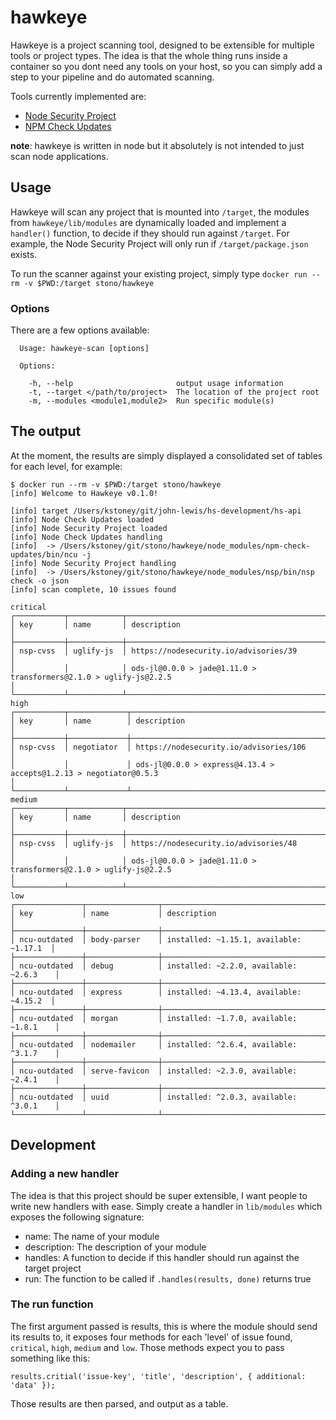 # hawkeye
Hawkeye is a project scanning tool, designed to be extensible for multiple tools or project types.  The idea is that the whole thing runs inside a container so you dont need any tools on your host, so you can simply add a step to your pipeline and do automated scanning.

Tools currently implemented are:

  - [Node Security Project](https://github.com/nodesecurity/nsp)
  - [NPM Check Updates](https://github.com/tjunnone/npm-check-updates)

__note__: hawkeye is written in node but it absolutely is not intended to just scan node applications.

## Usage
Hawkeye will scan any project that is mounted into `/target`, the modules from `hawkeye/lib/modules` are dynamically loaded and implement a `handler()` function, to decide if they should run against `/target`.  For example, the Node Security Project will only run if `/target/package.json` exists.

To run the scanner against your existing project, simply type `docker run --rm -v $PWD:/target stono/hawkeye`

### Options
There are a few options available:

```
  Usage: hawkeye-scan [options]

  Options:

    -h, --help                       output usage information
    -t, --target </path/to/project>  The location of the project root
    -m, --modules <module1,module2>  Run specific module(s)
```

## The output
At the moment, the results are simply displayed a consolidated set of tables for each level, for example:

```
$ docker run --rm -v $PWD:/target stono/hawkeye
[info] Welcome to Hawkeye v0.1.0!

[info] target /Users/kstoney/git/john-lewis/hs-development/hs-api
[info] Node Check Updates loaded
[info] Node Security Project loaded
[info] Node Check Updates handling
[info]  -> /Users/kstoney/git/stono/hawkeye/node_modules/npm-check-updates/bin/ncu -j
[info] Node Security Project handling
[info]  -> /Users/kstoney/git/stono/hawkeye/node_modules/nsp/bin/nsp check -o json
[info] scan complete, 10 issues found

critical
┌───────────┬────────────┬──────────────────────────────────────────────────────────────────────────────────────────────────────────┐
│ key       │ name       │ description                                                                                              │
├───────────┼────────────┼──────────────────────────────────────────────────────────────────────────────────────────────────────────┤
│ nsp-cvss  │ uglify-js  │ https://nodesecurity.io/advisories/39                                                                    │
│           │            │ ods-jl@0.0.0 > jade@1.11.0 > transformers@2.1.0 > uglify-js@2.2.5                                        │
└───────────┴────────────┴──────────────────────────────────────────────────────────────────────────────────────────────────────────┘
high
┌───────────┬─────────────┬───────────────────────────────────────────────────────────────────────────────────────────────────────────┐
│ key       │ name        │ description                                                                                               │
├───────────┼─────────────┼───────────────────────────────────────────────────────────────────────────────────────────────────────────┤
│ nsp-cvss  │ negotiator  │ https://nodesecurity.io/advisories/106                                                                    │
│           │             │ ods-jl@0.0.0 > express@4.13.4 > accepts@1.2.13 > negotiator@0.5.3                                         │
└───────────┴─────────────┴───────────────────────────────────────────────────────────────────────────────────────────────────────────┘
medium
┌───────────┬────────────┬──────────────────────────────────────────────────────────────────────────────────────────────────────────┐
│ key       │ name       │ description                                                                                              │
├───────────┼────────────┼──────────────────────────────────────────────────────────────────────────────────────────────────────────┤
│ nsp-cvss  │ uglify-js  │ https://nodesecurity.io/advisories/48                                                                    │
│           │            │ ods-jl@0.0.0 > jade@1.11.0 > transformers@2.1.0 > uglify-js@2.2.5                                        │
└───────────┴────────────┴──────────────────────────────────────────────────────────────────────────────────────────────────────────┘
low
┌───────────────┬────────────────┬─────────────────────────────────────────┐
│ key           │ name           │ description                             │
├───────────────┼────────────────┼─────────────────────────────────────────┤
│ ncu-outdated  │ body-parser    │ installed: ~1.15.1, available: ~1.17.1  │
├───────────────┼────────────────┼─────────────────────────────────────────┤
│ ncu-outdated  │ debug          │ installed: ~2.2.0, available: ~2.6.3    │
├───────────────┼────────────────┼─────────────────────────────────────────┤
│ ncu-outdated  │ express        │ installed: ~4.13.4, available: ~4.15.2  │
├───────────────┼────────────────┼─────────────────────────────────────────┤
│ ncu-outdated  │ morgan         │ installed: ~1.7.0, available: ~1.8.1    │
├───────────────┼────────────────┼─────────────────────────────────────────┤
│ ncu-outdated  │ nodemailer     │ installed: ^2.6.4, available: ^3.1.7    │
├───────────────┼────────────────┼─────────────────────────────────────────┤
│ ncu-outdated  │ serve-favicon  │ installed: ~2.3.0, available: ~2.4.1    │
├───────────────┼────────────────┼─────────────────────────────────────────┤
│ ncu-outdated  │ uuid           │ installed: ^2.0.3, available: ^3.0.1    │
└───────────────┴────────────────┴─────────────────────────────────────────┘
```

## Development

### Adding a new handler
The idea is that this project should be super extensible, I want people to write new handlers with ease.  Simply create a handler in `lib/modules` which exposes the following signature:

  - name: The name of your module
  - description: The description of your module
  - handles: A function to decide if this handler should run against the target project
  - run: The function to be called if `.handles(results, done)` returns true

### The run function
The first argument passed is results, this is where the module should send its results to, it exposes four methods for each 'level' of issue found, `critical`, `high`, `medium` and `low`.  Those methods expect you to pass something like this:

```
results.critial('issue-key', 'title', 'description', { additional: 'data' });
```

Those results are then parsed, and output as a table.
